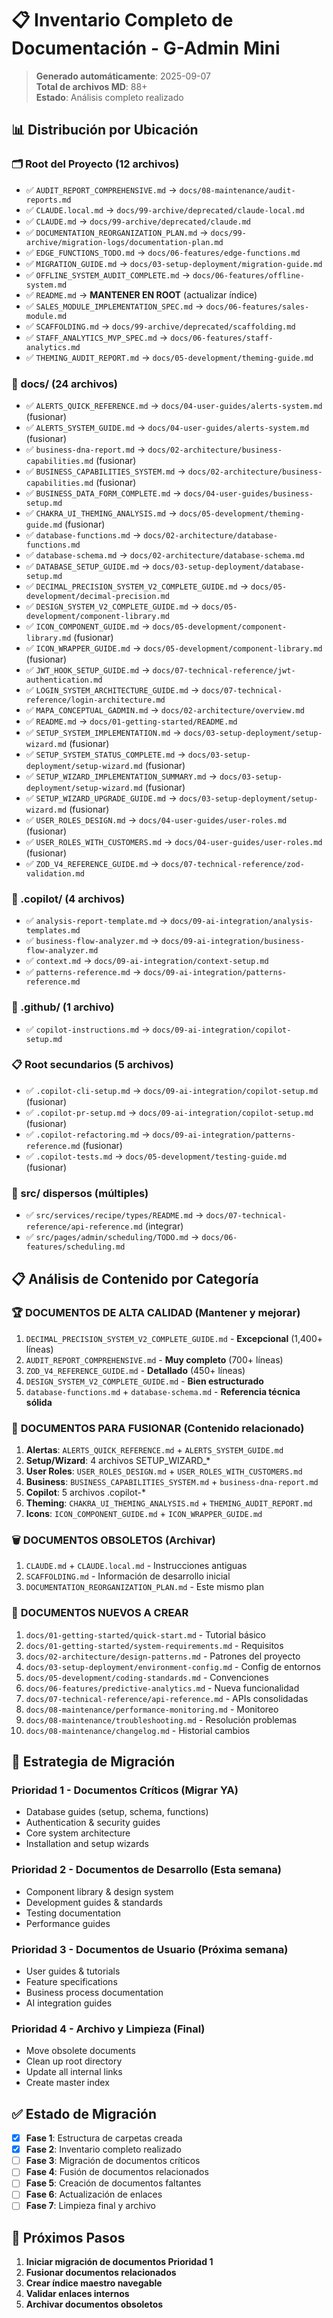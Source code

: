 # 📋 Inventario Completo de Documentación - G-Admin Mini

> **Generado automáticamente**: 2025-09-07  
> **Total de archivos MD**: 88+  
> **Estado**: Análisis completo realizado

## 📊 Distribución por Ubicación

### 🗂️ Root del Proyecto (12 archivos)
- ✅ `AUDIT_REPORT_COMPREHENSIVE.md` → `docs/08-maintenance/audit-reports.md`
- ✅ `CLAUDE.local.md` → `docs/99-archive/deprecated/claude-local.md`
- ✅ `CLAUDE.md` → `docs/99-archive/deprecated/claude.md`
- ✅ `DOCUMENTATION_REORGANIZATION_PLAN.md` → `docs/99-archive/migration-logs/documentation-plan.md`
- ✅ `EDGE_FUNCTIONS_TODO.md` → `docs/06-features/edge-functions.md`
- ✅ `MIGRATION_GUIDE.md` → `docs/03-setup-deployment/migration-guide.md`
- ✅ `OFFLINE_SYSTEM_AUDIT_COMPLETE.md` → `docs/06-features/offline-system.md`
- ✅ `README.md` → **MANTENER EN ROOT** (actualizar índice)
- ✅ `SALES_MODULE_IMPLEMENTATION_SPEC.md` → `docs/06-features/sales-module.md`
- ✅ `SCAFFOLDING.md` → `docs/99-archive/deprecated/scaffolding.md`
- ✅ `STAFF_ANALYTICS_MVP_SPEC.md` → `docs/06-features/staff-analytics.md`
- ✅ `THEMING_AUDIT_REPORT.md` → `docs/05-development/theming-guide.md`

### 📁 docs/ (24 archivos)
- ✅ `ALERTS_QUICK_REFERENCE.md` → `docs/04-user-guides/alerts-system.md` (fusionar)
- ✅ `ALERTS_SYSTEM_GUIDE.md` → `docs/04-user-guides/alerts-system.md` (fusionar)
- ✅ `business-dna-report.md` → `docs/02-architecture/business-capabilities.md` (fusionar)
- ✅ `BUSINESS_CAPABILITIES_SYSTEM.md` → `docs/02-architecture/business-capabilities.md` (fusionar)
- ✅ `BUSINESS_DATA_FORM_COMPLETE.md` → `docs/04-user-guides/business-setup.md`
- ✅ `CHAKRA_UI_THEMING_ANALYSIS.md` → `docs/05-development/theming-guide.md` (fusionar)
- ✅ `database-functions.md` → `docs/02-architecture/database-functions.md`
- ✅ `database-schema.md` → `docs/02-architecture/database-schema.md`
- ✅ `DATABASE_SETUP_GUIDE.md` → `docs/03-setup-deployment/database-setup.md`
- ✅ `DECIMAL_PRECISION_SYSTEM_V2_COMPLETE_GUIDE.md` → `docs/05-development/decimal-precision.md`
- ✅ `DESIGN_SYSTEM_V2_COMPLETE_GUIDE.md` → `docs/05-development/component-library.md`
- ✅ `ICON_COMPONENT_GUIDE.md` → `docs/05-development/component-library.md` (fusionar)
- ✅ `ICON_WRAPPER_GUIDE.md` → `docs/05-development/component-library.md` (fusionar)
- ✅ `JWT_HOOK_SETUP_GUIDE.md` → `docs/07-technical-reference/jwt-authentication.md`
- ✅ `LOGIN_SYSTEM_ARCHITECTURE_GUIDE.md` → `docs/07-technical-reference/login-architecture.md`
- ✅ `MAPA_CONCEPTUAL_GADMIN.md` → `docs/02-architecture/overview.md`
- ✅ `README.md` → `docs/01-getting-started/README.md`
- ✅ `SETUP_SYSTEM_IMPLEMENTATION.md` → `docs/03-setup-deployment/setup-wizard.md` (fusionar)
- ✅ `SETUP_SYSTEM_STATUS_COMPLETE.md` → `docs/03-setup-deployment/setup-wizard.md` (fusionar)
- ✅ `SETUP_WIZARD_IMPLEMENTATION_SUMMARY.md` → `docs/03-setup-deployment/setup-wizard.md` (fusionar)
- ✅ `SETUP_WIZARD_UPGRADE_GUIDE.md` → `docs/03-setup-deployment/setup-wizard.md` (fusionar)
- ✅ `USER_ROLES_DESIGN.md` → `docs/04-user-guides/user-roles.md` (fusionar)
- ✅ `USER_ROLES_WITH_CUSTOMERS.md` → `docs/04-user-guides/user-roles.md` (fusionar)
- ✅ `ZOD_V4_REFERENCE_GUIDE.md` → `docs/07-technical-reference/zod-validation.md`

### 🤖 .copilot/ (4 archivos)
- ✅ `analysis-report-template.md` → `docs/09-ai-integration/analysis-templates.md`
- ✅ `business-flow-analyzer.md` → `docs/09-ai-integration/business-flow-analyzer.md`
- ✅ `context.md` → `docs/09-ai-integration/context-setup.md`
- ✅ `patterns-reference.md` → `docs/09-ai-integration/patterns-reference.md`

### 🔧 .github/ (1 archivo)
- ✅ `copilot-instructions.md` → `docs/09-ai-integration/copilot-setup.md`

### 📋 Root secundarios (5 archivos)
- ✅ `.copilot-cli-setup.md` → `docs/09-ai-integration/copilot-setup.md` (fusionar)
- ✅ `.copilot-pr-setup.md` → `docs/09-ai-integration/copilot-setup.md` (fusionar)
- ✅ `.copilot-refactoring.md` → `docs/09-ai-integration/patterns-reference.md` (fusionar)
- ✅ `.copilot-tests.md` → `docs/05-development/testing-guide.md` (fusionar)

### 🧩 src/ dispersos (múltiples)
- ✅ `src/services/recipe/types/README.md` → `docs/07-technical-reference/api-reference.md` (integrar)
- ✅ `src/pages/admin/scheduling/TODO.md` → `docs/06-features/scheduling.md`

## 📋 Análisis de Contenido por Categoría

### 🏆 **DOCUMENTOS DE ALTA CALIDAD** (Mantener y mejorar)
1. `DECIMAL_PRECISION_SYSTEM_V2_COMPLETE_GUIDE.md` - **Excepcional** (1,400+ líneas)
2. `AUDIT_REPORT_COMPREHENSIVE.md` - **Muy completo** (700+ líneas)
3. `ZOD_V4_REFERENCE_GUIDE.md` - **Detallado** (450+ líneas)
4. `DESIGN_SYSTEM_V2_COMPLETE_GUIDE.md` - **Bien estructurado**
5. `database-functions.md` + `database-schema.md` - **Referencia técnica sólida**

### 🔄 **DOCUMENTOS PARA FUSIONAR** (Contenido relacionado)
1. **Alertas**: `ALERTS_QUICK_REFERENCE.md` + `ALERTS_SYSTEM_GUIDE.md`
2. **Setup/Wizard**: 4 archivos SETUP_WIZARD_*
3. **User Roles**: `USER_ROLES_DESIGN.md` + `USER_ROLES_WITH_CUSTOMERS.md`
4. **Business**: `BUSINESS_CAPABILITIES_SYSTEM.md` + `business-dna-report.md`
5. **Copilot**: 5 archivos .copilot-*
6. **Theming**: `CHAKRA_UI_THEMING_ANALYSIS.md` + `THEMING_AUDIT_REPORT.md`
7. **Icons**: `ICON_COMPONENT_GUIDE.md` + `ICON_WRAPPER_GUIDE.md`

### 🗑️ **DOCUMENTOS OBSOLETOS** (Archivar)
1. `CLAUDE.md` + `CLAUDE.local.md` - Instrucciones antiguas
2. `SCAFFOLDING.md` - Información de desarrollo inicial
3. `DOCUMENTATION_REORGANIZATION_PLAN.md` - Este mismo plan

### 📝 **DOCUMENTOS NUEVOS A CREAR**
1. `docs/01-getting-started/quick-start.md` - Tutorial básico
2. `docs/01-getting-started/system-requirements.md` - Requisitos
3. `docs/02-architecture/design-patterns.md` - Patrones del proyecto
4. `docs/03-setup-deployment/environment-config.md` - Config de entornos
5. `docs/05-development/coding-standards.md` - Convenciones
6. `docs/06-features/predictive-analytics.md` - Nueva funcionalidad
7. `docs/07-technical-reference/api-reference.md` - APIs consolidadas
8. `docs/08-maintenance/performance-monitoring.md` - Monitoreo
9. `docs/08-maintenance/troubleshooting.md` - Resolución problemas
10. `docs/08-maintenance/changelog.md` - Historial cambios

## 🎯 Estrategia de Migración

### **Prioridad 1 - Documentos Críticos** (Migrar YA)
- Database guides (setup, schema, functions)
- Authentication & security guides
- Core system architecture
- Installation and setup wizards

### **Prioridad 2 - Documentos de Desarrollo** (Esta semana)
- Component library & design system
- Development guides & standards
- Testing documentation
- Performance guides

### **Prioridad 3 - Documentos de Usuario** (Próxima semana)
- User guides & tutorials
- Feature specifications
- Business process documentation
- AI integration guides

### **Prioridad 4 - Archivo y Limpieza** (Final)
- Move obsolete documents
- Clean up root directory
- Update all internal links
- Create master index

## ✅ Estado de Migración

- [x] **Fase 1**: Estructura de carpetas creada
- [x] **Fase 2**: Inventario completo realizado
- [ ] **Fase 3**: Migración de documentos críticos
- [ ] **Fase 4**: Fusión de documentos relacionados  
- [ ] **Fase 5**: Creación de documentos faltantes
- [ ] **Fase 6**: Actualización de enlaces
- [ ] **Fase 7**: Limpieza final y archivo

## 🚀 Próximos Pasos

1. **Iniciar migración de documentos Prioridad 1**
2. **Fusionar documentos relacionados**
3. **Crear índice maestro navegable**
4. **Validar enlaces internos**
5. **Archivar documentos obsoletos**
